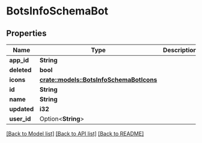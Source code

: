 # BotsInfoSchemaBot

## Properties

Name | Type | Description | Notes
------------ | ------------- | ------------- | -------------
**app_id** | **String** |  | 
**deleted** | **bool** |  | 
**icons** | [**crate::models::BotsInfoSchemaBotIcons**](bots_info_schema_bot_icons.md) |  | 
**id** | **String** |  | 
**name** | **String** |  | 
**updated** | **i32** |  | 
**user_id** | Option<**String**> |  | [optional]

[[Back to Model list]](../README.md#documentation-for-models) [[Back to API list]](../README.md#documentation-for-api-endpoints) [[Back to README]](../README.md)


